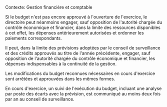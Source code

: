 Contexte: Gestion financière et comptable

Si le budget n'est pas encore approuvé à l'ouverture de l'exercice, le directoire peut néanmoins engager, sauf opposition de l'autorité chargée du contrôle économique et financier, dans la limite des ressources disponibles à cet effet, les dépenses antérieurement autorisées et ordonner les paiements correspondants.

Il peut, dans la limite des prévisions adoptées par le conseil de surveillance et des crédits approuvés au titre de l'année précédente, engager, sauf opposition de l'autorité chargée du contrôle économique et financier, les dépenses indispensables à la continuité de la gestion.

Les modifications du budget reconnues nécessaires en cours d'exercice sont arrêtées et approuvées dans les mêmes formes.

En cours d'exercice, un suivi de l'exécution du budget, incluant une analyse par poste des écarts avec la prévision, est communiqué au moins deux fois par an au conseil de surveillance.